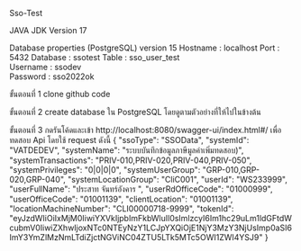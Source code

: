 Sso-Test

JAVA JDK Version 17

Database properties (PostgreSQL) version 15
Hostname : localhost
Port : 5432
Database : ssotest 
Table : sso_user_test  
Username : ssodev  
Password : sso2022ok 

ขั้นตอนที่ 1 clone github code 

ขั้นตอนที่ 2 create database ใน PostgreSQL โดยดูตามตัวอย่างที่ให้ไปในข้างต้น

ขั้นตอนที่ 3 กดรันโค้ดและเข้า http://localhost:8080/swagger-ui/index.html#/ เพื่อทดสอบ Api โดยใช้ request ดังนี้
{
  "ssoType": "SSOData",
  "systemId": "VATDEDEV",
  "systemName": "ระบบบันทึกข้อมูลภาษีมูลค่าเพิ่มทดสอบ)",
  "systemTransactions": "PRIV-010,PRIV-020,PRIV-040,PRIV-050",
  "systemPrivileges": "0|0|0|0",
  "systemUserGroup": "GRP-010,GRP-020,GRP-040",
  "systemLocationGroup": "CliC001",
  "userId": "WS233999",
  "userFullName": "ประสาท จันทร์อังคาร ",
  "userRdOfficeCode": "01000999",
  "userOfficeCode": "01001139",
  "clientLocation": "01001139",
  "locationMachineNumber": "CLI00000718-9999",
  "tokenId": "eyJzdWIiOiIxMjM0IiwiYXVkIjpbImFkbWluIl0sImlzcyI6Im1hc29uLm1ldGFtdWcubmV0IiwiZXhwIjoxNTc0NTEyNzY1LCJpYXQiOjE1NjY3MzY3NjUsImp0aSI6ImY3YmZlMzNmLTdiZjctNGViNC04ZTU5LTk5MTc5OWI1ZWI4YSJ9"
}
